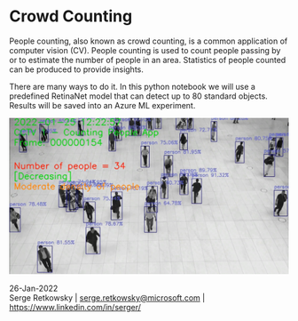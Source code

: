 # Crowd Counting

People counting, also known as crowd counting, is a common application of computer vision (CV). People counting is used to count people passing by or to estimate the number of people in an area.
Statistics of people counted can be produced to provide insights.

There are many ways to do it. In this python notebook we will use a predefined RetinaNet model that can detect up to 80 standard objects. 
Results will be saved into an Azure ML experiment.

<img src="imgexample.jpg">

26-Jan-2022
<br>
Serge Retkowsky | serge.retkowsky@microsoft.com | https://www.linkedin.com/in/serger/
